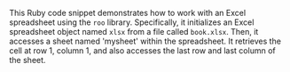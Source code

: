 This Ruby code snippet demonstrates how to work with an Excel spreadsheet using the `roo` library. Specifically, it initializes an Excel spreadsheet object named `xlsx` from a file called `book.xlsx`. Then, it accesses a sheet named 'mysheet' within the spreadsheet. It retrieves the cell at row 1, column 1, and also accesses the last row and last column of the sheet.
